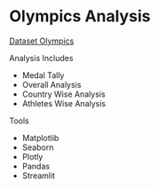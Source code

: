 # Olympics Analysis

[Dataset Olympics](https://www.kaggle.com/heesoo37/120-years-of-olympic-history-athletes-and-results)

Analysis Includes

- Medal Tally
- Overall Analysis
- Country Wise Analysis
- Athletes Wise Analysis

Tools

- Matplotlib
- Seaborn
- Plotly
- Pandas
- Streamlit
